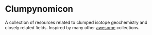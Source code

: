 # Clumpynomicon

A collection of resources related to clumped isotope geochemistry and closely related fields. Inspired by many other [awesome](https://github.com/sindresorhus/awesome) collections.